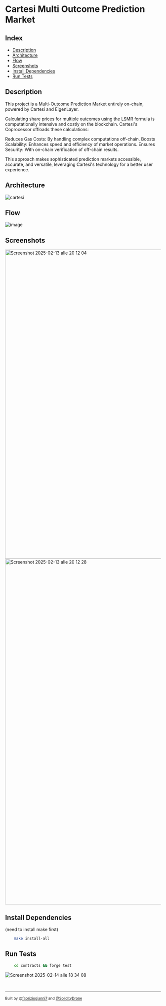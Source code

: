 # Cartesi Multi Outcome Prediction Market

## Index
- [Description](#description)
- [Architecture](#architecture)
- [Flow](#flow)
- [Screenshots](#screenshots)
- [Install Dependencies](#install-dependencies)
- [Run Tests](#run-tests)
## Description

This project is a Multi-Outcome Prediction Market entirely on-chain, powered by Cartesi and EigenLayer. 

Calculating share prices for multiple outcomes using the LSMR formula is computationally intensive and costly on the blockchain. Cartesi's Coprocessor offloads these calculations:

Reduces Gas Costs: By handling complex computations off-chain.
Boosts Scalability: Enhances speed and efficiency of market operations.
Ensures Security: With on-chain verification of off-chain results.

This approach makes sophisticated prediction markets accessible, accurate, and versatile, leveraging Cartesi's technology for a better user experience.

## Architecture
![cartesi](https://github.com/user-attachments/assets/809fa84b-2e33-43e9-b95c-419598d7cfbd)
## Flow
![image](https://github.com/user-attachments/assets/100ad012-4139-4931-924d-14a31692fca8)
## Screenshots
<img width="996" alt="Screenshot 2025-02-13 alle 20 12 04" src="https://github.com/user-attachments/assets/008bbbd5-4fe2-4896-9762-d717b3cde98c" />
<img width="1114" alt="Screenshot 2025-02-13 alle 20 12 28" src="https://github.com/user-attachments/assets/97b9ed38-21b8-4bf1-ab84-abd539ebef10" />

## Install Dependencies
(need to install make first)

```bash
    make install-all
```

## Run Tests

```bash
    cd contracts && forge test
```
![Screenshot 2025-02-14 alle 18 34 08](https://github.com/user-attachments/assets/577123f7-7f1d-43c6-a770-d75119b87d5c)


&nbsp;
&nbsp;
&nbsp;

---


<sub>Built by [@fabriziogianni7](https://twitter.com/fabriziogianni7) and [@SolidityDrone](https://twitter.com/SolidityDrone)</sub>
